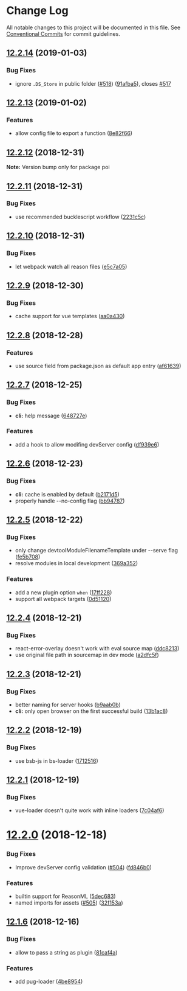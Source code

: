 # Change Log

All notable changes to this project will be documented in this file.
See [Conventional Commits](https://conventionalcommits.org) for commit guidelines.

## [12.2.14](https://github.com/egoist/poi/compare/poi@12.2.13...poi@12.2.14) (2019-01-03)

### Bug Fixes

- ignore `.DS_Store` in public folder ([#518](https://github.com/egoist/poi/issues/518)) ([91afba5](https://github.com/egoist/poi/commit/91afba5)), closes [#517](https://github.com/egoist/poi/issues/517)

## [12.2.13](https://github.com/egoist/poi/compare/poi@12.2.12...poi@12.2.13) (2019-01-02)

### Features

- allow config file to export a function ([8e82f66](https://github.com/egoist/poi/commit/8e82f66))

## [12.2.12](https://github.com/egoist/poi/compare/poi@12.2.11...poi@12.2.12) (2018-12-31)

**Note:** Version bump only for package poi

## [12.2.11](https://github.com/egoist/poi/compare/poi@12.2.10...poi@12.2.11) (2018-12-31)

### Bug Fixes

- use recommended bucklescript workflow ([2231c5c](https://github.com/egoist/poi/commit/2231c5c))

## [12.2.10](https://github.com/egoist/poi/compare/poi@12.2.9...poi@12.2.10) (2018-12-31)

### Bug Fixes

- let webpack watch all reason files ([e5c7a05](https://github.com/egoist/poi/commit/e5c7a05))

## [12.2.9](https://github.com/egoist/poi/compare/poi@12.2.8...poi@12.2.9) (2018-12-30)

### Bug Fixes

- cache support for vue templates ([aa0a430](https://github.com/egoist/poi/commit/aa0a430))

## [12.2.8](https://github.com/egoist/poi/compare/poi@12.2.7...poi@12.2.8) (2018-12-28)

### Features

- use source field from package.json as default app entry ([af61639](https://github.com/egoist/poi/commit/af61639))

## [12.2.7](https://github.com/egoist/poi/compare/poi@12.2.6...poi@12.2.7) (2018-12-25)

### Bug Fixes

- **cli:** help message ([648727e](https://github.com/egoist/poi/commit/648727e))

### Features

- add a hook to allow modifing devServer config ([df939e6](https://github.com/egoist/poi/commit/df939e6))

## [12.2.6](https://github.com/egoist/poi/compare/poi@12.2.5...poi@12.2.6) (2018-12-23)

### Bug Fixes

- **cli:** cache is enabled by default ([b2171d5](https://github.com/egoist/poi/commit/b2171d5))
- properly handle --no-config flag ([bb94787](https://github.com/egoist/poi/commit/bb94787))

## [12.2.5](https://github.com/egoist/poi/compare/poi@12.2.4...poi@12.2.5) (2018-12-22)

### Bug Fixes

- only change devtoolModuleFilenameTemplate under --serve flag ([fe5b708](https://github.com/egoist/poi/commit/fe5b708))
- resolve modules in local development ([369a352](https://github.com/egoist/poi/commit/369a352))

### Features

- add a new plugin option `when` ([17ff228](https://github.com/egoist/poi/commit/17ff228))
- support all webpack targets ([0d51120](https://github.com/egoist/poi/commit/0d51120))

## [12.2.4](https://github.com/egoist/poi/compare/poi@12.2.3...poi@12.2.4) (2018-12-21)

### Bug Fixes

- react-error-overlay doesn't work with eval source map ([ddc8213](https://github.com/egoist/poi/commit/ddc8213))
- use original file path in sourcemap in dev mode ([a2dfc5f](https://github.com/egoist/poi/commit/a2dfc5f))

## [12.2.3](https://github.com/egoist/poi/compare/poi@12.2.2...poi@12.2.3) (2018-12-21)

### Bug Fixes

- better naming for server hooks ([b9aab0b](https://github.com/egoist/poi/commit/b9aab0b))
- **cli:** only open browser on the first successful build ([13b1ac8](https://github.com/egoist/poi/commit/13b1ac8))

## [12.2.2](https://github.com/egoist/poi/compare/poi@12.2.1...poi@12.2.2) (2018-12-19)

### Bug Fixes

- use bsb-js in bs-loader ([1712516](https://github.com/egoist/poi/commit/1712516))

## [12.2.1](https://github.com/egoist/poi/compare/poi@12.2.0...poi@12.2.1) (2018-12-19)

### Bug Fixes

- vue-loader doesn't quite work with inline loaders ([7c04af6](https://github.com/egoist/poi/commit/7c04af6))

# [12.2.0](https://github.com/egoist/poi/compare/poi@12.1.6...poi@12.2.0) (2018-12-18)

### Bug Fixes

- Improve devServer config validation ([#504](https://github.com/egoist/poi/issues/504)) ([fd846b0](https://github.com/egoist/poi/commit/fd846b0))

### Features

- builtin support for ReasonML ([5dec683](https://github.com/egoist/poi/commit/5dec683))
- named imports for assets ([#505](https://github.com/egoist/poi/issues/505)) ([32f153a](https://github.com/egoist/poi/commit/32f153a))

## [12.1.6](https://github.com/egoist/poi/compare/poi@12.1.5...poi@12.1.6) (2018-12-16)

### Bug Fixes

- allow to pass a string as plugin ([81caf4a](https://github.com/egoist/poi/commit/81caf4a))

### Features

- add pug-loader ([4be8954](https://github.com/egoist/poi/commit/4be8954))
